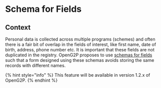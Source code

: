 # Schema for Fields

## Context

Personal data is collected across multiple programs (schemes) and often there is a fair bit of overlap in the fields of interest, like first name, date of birth, address, phone number etc. It is important that these fields are not duplicated in the registry. OpenG2P proposes to use [schemas for fields](https://schema.org/) such that a form designed using these schemas avoids storing the same records with different names.&#x20;

{% hint style="info" %}
This feature will be available in version 1.2.x of OpenG2P.
{% endhint %}

